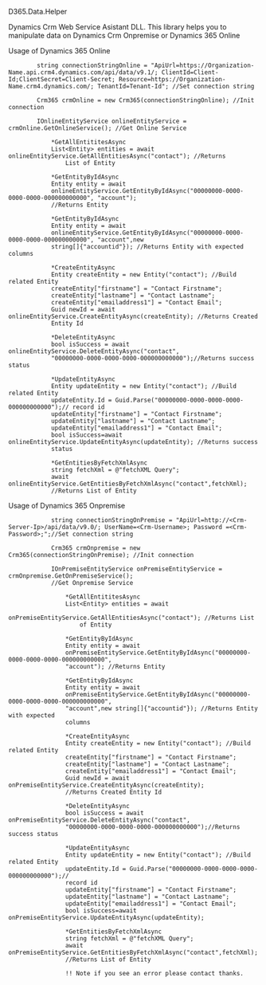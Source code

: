 D365.Data.Helper

Dynamics Crm Web Service Asistant DLL. This library helps you to manipulate data on Dynamics Crm Onpremise or Dynamics
365 Online

Usage of Dynamics 365 Online

            string connectionStringOnline = "ApiUrl=https://Organization-Name.api.crm4.dynamics.com/api/data/v9.1/; ClientId=Client-Id;ClientSecret=Client-Secret; Resource=https://Organization-Name.crm4.dynamics.com/; TenantId=Tenant-Id"; //Set connection string

            Crm365 crmOnline = new Crm365(connectionStringOnline); //Init connection

            IOnlineEntityService onlineEntityService = crmOnline.GetOnlineService(); //Get Online Service

                *GetAllEntititesAsync
                List<Entity> entities = await onlineEntityService.GetAllEntitiesAsync("contact"); //Returns
                    List of Entity

                *GetEntityByIdAsync
                Entity entity = await
                onlineEntityService.GetEntityByIdAsync("00000000-0000-0000-0000-000000000000", "account");
                //Returns Entity

                *GetEntityByIdAsync
                Entity entity = await
                onlineEntityService.GetEntityByIdAsync("00000000-0000-0000-0000-000000000000", "account",new
                string[]{"accountid"}); //Returns Entity with expected columns

                *CreateEntityAsync
                Entity createEntity = new Entity("contact"); //Build related Entity
                createEntity["firstname"] = "Contact Firstname";
                createEntity["lastname"] = "Contact Lastname";
                createEntity["emailaddress1"] = "Contact Email";
                Guid newId = await onlineEntityService.CreateEntityAsync(createEntity); //Returns Created
                Entity Id

                *DeleteEntityAsync
                bool isSuccess = await onlineEntityService.DeleteEntityAsync("contact",
                "00000000-0000-0000-0000-000000000000");//Returns success status

                *UpdateEntityAsync
                Entity updateEntity = new Entity("contact"); //Build related Entity
                updateEntity.Id = Guid.Parse("00000000-0000-0000-0000-000000000000");// record id
                updateEntity["firstname"] = "Contact Firstname";
                updateEntity["lastname"] = "Contact Lastname";
                updateEntity["emailaddress1"] = "Contact Email";
                bool isSuccess=await onlineEntityService.UpdateEntityAsync(updateEntity); //Returns success
                status

                *GetEntitiesByFetchXmlAsync
                string fetchXml = @"fetchXML Query";
                await onlineEntityService.GetEntitiesByFetchXmlAsync("contact",fetchXml);
                //Returns List of Entity


Usage of Dynamics 365 Onpremise

                string connectionStringOnPremise = "ApiUrl=http://<Crm-Server-Ip>/api/data/v9.0/; UserName=<Crm-Username>; Password =<Crm-Password>;";//Set connection string

                Crm365 crmOnpremise = new Crm365(connectionStringOnPremise); //Init connection

                IOnPremiseEntityService onPremiseEntityService = crmOnpremise.GetOnPremiseService();
                //Get Onpremise Service

                    *GetAllEntititesAsync
                    List<Entity> entities = await
                        onPremiseEntityService.GetAllEntitiesAsync("contact"); //Returns List
                        of Entity

                    *GetEntityByIdAsync
                    Entity entity = await
                    onPremiseEntityService.GetEntityByIdAsync("00000000-0000-0000-0000-000000000000",
                    "account"); //Returns Entity

                    *GetEntityByIdAsync
                    Entity entity = await
                    onPremiseEntityService.GetEntityByIdAsync("00000000-0000-0000-0000-000000000000",
                    "account",new string[]{"accountid"}); //Returns Entity with expected
                    columns

                    *CreateEntityAsync
                    Entity createEntity = new Entity("contact"); //Build related Entity
                    createEntity["firstname"] = "Contact Firstname";
                    createEntity["lastname"] = "Contact Lastname";
                    createEntity["emailaddress1"] = "Contact Email";
                    Guid newId = await onPremiseEntityService.CreateEntityAsync(createEntity);
                    //Returns Created Entity Id

                    *DeleteEntityAsync
                    bool isSuccess = await onPremiseEntityService.DeleteEntityAsync("contact",
                    "00000000-0000-0000-0000-000000000000");//Returns success status

                    *UpdateEntityAsync
                    Entity updateEntity = new Entity("contact"); //Build related Entity
                    updateEntity.Id = Guid.Parse("00000000-0000-0000-0000-000000000000");//
                    record id
                    updateEntity["firstname"] = "Contact Firstname";
                    updateEntity["lastname"] = "Contact Lastname";
                    updateEntity["emailaddress1"] = "Contact Email";
                    bool isSuccess=await onPremiseEntityService.UpdateEntityAsync(updateEntity);

                    *GetEntitiesByFetchXmlAsync
                    string fetchXml = @"fetchXML Query";
                    await onPremiseEntityService.GetEntitiesByFetchXmlAsync("contact",fetchXml);
                    //Returns List of Entity

                    !! Note if you see an error please contact thanks.
